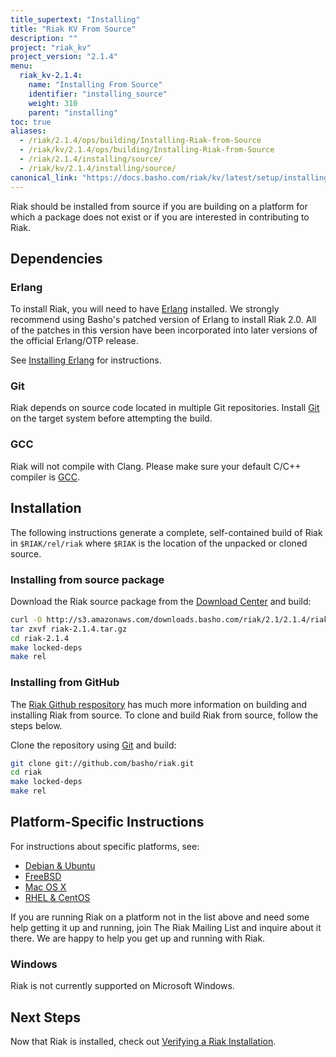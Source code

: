 ```yaml
---
title_supertext: "Installing"
title: "Riak KV From Source"
description: ""
project: "riak_kv"
project_version: "2.1.4"
menu:
  riak_kv-2.1.4:
    name: "Installing From Source"
    identifier: "installing_source"
    weight: 310
    parent: "installing"
toc: true
aliases:
  - /riak/2.1.4/ops/building/Installing-Riak-from-Source
  - /riak/kv/2.1.4/ops/building/Installing-Riak-from-Source
  - /riak/2.1.4/installing/source/
  - /riak/kv/2.1.4/installing/source/
canonical_link: "https://docs.basho.com/riak/kv/latest/setup/installing/source"
---
```


[install source erlang]: /riak/kv/2.1.4/setup/installing/source/erlang
[downloads]: /riak/kv/2.1.4/downloads/
[install debian & ubuntu#source]: /riak/kv/2.1.4/setup/installing/debian-ubuntu/#installing-from-source
[install freebsd#source]: /riak/kv/2.1.4/setup/installing/freebsd/#installing-from-source
[install mac osx#source]: /riak/kv/2.1.4/setup/installing/mac-osx/#installing-from-source
[install rhel & centos#source]: /riak/kv/2.1.4/setup/installing/rhel-centos/#installing-from-source
[install verify]: /riak/kv/2.1.4/setup/installing/verify

Riak should be installed from source if you are building on a platform
for which a package does not exist or if you are interested in
contributing to Riak.

## Dependencies

### Erlang

To install Riak, you will need to have [Erlang](http://www.erlang.org/) installed. We strongly recommend using Basho's patched version of Erlang to install Riak 2.0. All of the patches in this version have been incorporated into later versions of the official Erlang/OTP release.

See [Installing Erlang][install source erlang] for instructions.

### Git

Riak depends on source code located in multiple Git repositories. Install [Git](https://git-scm.com/) on the target system before attempting the build.

### GCC

Riak will not compile with Clang. Please make sure your default C/C++
compiler is [GCC](https://gcc.gnu.org/).

## Installation

The following instructions generate a complete, self-contained build of
Riak in `$RIAK/rel/riak` where `$RIAK` is the location of the unpacked
or cloned source.

### Installing from source package

Download the Riak source package from the [Download Center][downloads] and build:

```bash
curl -O http://s3.amazonaws.com/downloads.basho.com/riak/2.1/2.1.4/riak-2.1.4.tar.gz
tar zxvf riak-2.1.4.tar.gz
cd riak-2.1.4
make locked-deps
make rel
```

### Installing from GitHub

The [Riak Github respository](http://github.com/basho/riak) has much
more information on building and installing Riak from source. To clone
and build Riak from source, follow the steps below.

Clone the repository using [Git](http://git-scm.com) and build:

```bash
git clone git://github.com/basho/riak.git
cd riak
make locked-deps
make rel
```

## Platform-Specific Instructions

For instructions about specific platforms, see:
  
  * [Debian & Ubuntu][install debian & ubuntu#source]
  * [FreeBSD][install freebsd#source]
  * [Mac OS X][install mac osx#source]
  * [RHEL & CentOS][install rhel & centos#source]

If you are running Riak on a platform not in the list above and need
some help getting it up and running, join The Riak Mailing List and
inquire about it there. We are happy to help you get up and running with
Riak.

### Windows

Riak is not currently supported on Microsoft Windows.

## Next Steps

Now that Riak is installed, check out [Verifying a Riak Installation][install verify].
